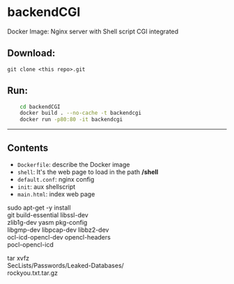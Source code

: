 # backendCGI

Docker Image: Nginx server with Shell script CGI integrated 

## Download:

```git clone <this repo>.git```

## Run:
```bash
	cd backendCGI
	docker build . --no-cache -t backendcgi
	docker run -p80:80 -it backendcgi
``` 
---

## Contents

* ```Dockerfile```:  describe the Docker image
* ```shell```: It's the web page to load in the path **/shell**
* ```default.conf```: nginx config
* ```init```: aux shellscript
* ```main.html```: index web page

sudo apt-get -y install \
git build-essential libssl-dev \
zlib1g-dev yasm pkg-config \
libgmp-dev libpcap-dev libbz2-dev \
ocl-icd-opencl-dev opencl-headers \
pocl-opencl-icd


 tar xvfz \
SecLists/Passwords/Leaked-Databases/ \
rockyou.txt.tar.gz
